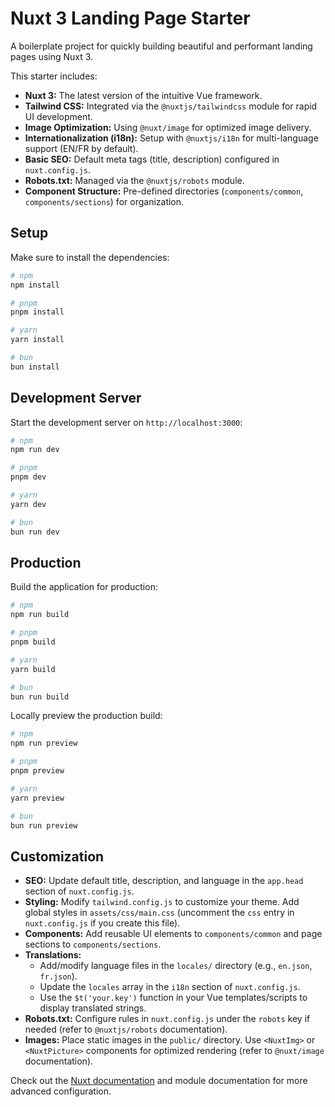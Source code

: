 # Nuxt 3 Landing Page Starter

A boilerplate project for quickly building beautiful and performant landing pages using Nuxt 3.

This starter includes:

*   **Nuxt 3:** The latest version of the intuitive Vue framework.
*   **Tailwind CSS:** Integrated via the `@nuxtjs/tailwindcss` module for rapid UI development.
*   **Image Optimization:** Using `@nuxt/image` for optimized image delivery.
*   **Internationalization (i18n):** Setup with `@nuxtjs/i18n` for multi-language support (EN/FR by default).
*   **Basic SEO:** Default meta tags (title, description) configured in `nuxt.config.js`.
*   **Robots.txt:** Managed via the `@nuxtjs/robots` module.
*   **Component Structure:** Pre-defined directories (`components/common`, `components/sections`) for organization.

## Setup

Make sure to install the dependencies:

```bash
# npm
npm install

# pnpm
pnpm install

# yarn
yarn install

# bun
bun install
```

## Development Server

Start the development server on `http://localhost:3000`:

```bash
# npm
npm run dev

# pnpm
pnpm dev

# yarn
yarn dev

# bun
bun run dev
```

## Production

Build the application for production:

```bash
# npm
npm run build

# pnpm
pnpm build

# yarn
yarn build

# bun
bun run build
```

Locally preview the production build:

```bash
# npm
npm run preview

# pnpm
pnpm preview

# yarn
yarn preview

# bun
bun run preview
```

## Customization

*   **SEO:** Update default title, description, and language in the `app.head` section of `nuxt.config.js`.
*   **Styling:** Modify `tailwind.config.js` to customize your theme. Add global styles in `assets/css/main.css` (uncomment the `css` entry in `nuxt.config.js` if you create this file).
*   **Components:** Add reusable UI elements to `components/common` and page sections to `components/sections`.
*   **Translations:**
    *   Add/modify language files in the `locales/` directory (e.g., `en.json`, `fr.json`).
    *   Update the `locales` array in the `i18n` section of `nuxt.config.js`.
    *   Use the `$t('your.key')` function in your Vue templates/scripts to display translated strings.
*   **Robots.txt:** Configure rules in `nuxt.config.js` under the `robots` key if needed (refer to `@nuxtjs/robots` documentation).
*   **Images:** Place static images in the `public/` directory. Use `<NuxtImg>` or `<NuxtPicture>` components for optimized rendering (refer to `@nuxt/image` documentation).

Check out the [Nuxt documentation](https://nuxt.com/docs/getting-started/introduction) and module documentation for more advanced configuration.

